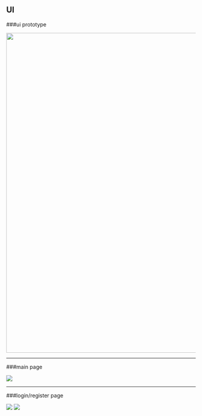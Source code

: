 **UI**
---

###ui prototype
<div>
  <img 
  width="850" 
  src="https://user-images.githubusercontent.com/34119646/71658042-bc396600-2d85-11ea-9603-689b91b508f4.JPG">
</div>


---


###main page
<div>
  <img src="https://user-images.githubusercontent.com/34119646/71956498-b254ae80-322e-11ea-84f5-6faecbbe0ba7.png">
</div>


---


###login/register page
<div>
  <img src="https://user-images.githubusercontent.com/34119646/71956497-b254ae80-322e-11ea-8cf1-92afdd7b5756.png">
  <img src="https://user-images.githubusercontent.com/34119646/71956639-02cc0c00-322f-11ea-854e-8cbaa5c74d1b.png">
</div>
